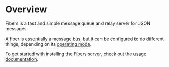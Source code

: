 # Overview

Fibers is a fast and simple message queue and relay server for JSON messages.

A fiber is essentially a message bus, but it can be configured to do different things, depending on
its [operating mode](operating_modes).

To get started with installing the Fibers server, check out the [usage documentation](usage).